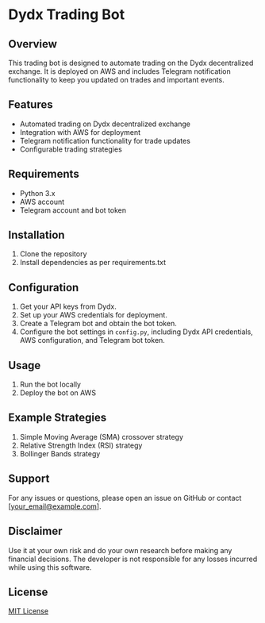# Dydx Trading Bot

## Overview
This trading bot is designed to automate trading on the Dydx decentralized exchange. It is deployed on AWS and includes Telegram notification functionality to keep you updated on trades and important events.

## Features
- Automated trading on Dydx decentralized exchange
- Integration with AWS for deployment
- Telegram notification functionality for trade updates
- Configurable trading strategies

## Requirements
- Python 3.x
- AWS account
- Telegram account and bot token

## Installation
1. Clone the repository
2. Install dependencies as per requirements.txt

## Configuration
1. Get your API keys from Dydx.
2. Set up your AWS credentials for deployment.
3. Create a Telegram bot and obtain the bot token.
4. Configure the bot settings in `config.py`, including Dydx API credentials, AWS configuration, and Telegram bot token.

## Usage
1. Run the bot locally
2. Deploy the bot on AWS

## Example Strategies
1. Simple Moving Average (SMA) crossover strategy
2. Relative Strength Index (RSI) strategy
3. Bollinger Bands strategy

## Support
For any issues or questions, please open an issue on GitHub or contact [your_email@example.com].

## Disclaimer
Use it at your own risk and do your own research before making any financial decisions. The developer is not responsible for any losses incurred while using this software.

## License
[MIT License](LICENSE)
